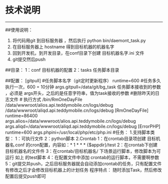 # 技术说明

------------

##使用说明：
1. 将代码用git 到目标服务器 ，然后执行 python bin/daemont_task.py  
2. 在目标服务器上 hostname 得到目标机器的机器名字
3. 回到开发机，到开发目录，在conf目录下创建 目标机器名字.ini 文件
4. git提交然后push

##目录：
	1：conf 目标机器的配置
	2：tasks 任务脚本目录

##配置：
	[gitpull] #任务脚本名字（git定时更新程序）
	runtime=600  #任务多久执行一次，600 = 10分钟
	args.gitpull=/data/git/bg_task 任务脚本接收到的参数 ，必须是 args开头，之后的是任意字符串，值为task接收的参数 
	#删除昨天的日志文件
	# 执行方式 /bin/RmOneDayFile /data/wwwroot/alios.api.teddymobile.cn/logs/debug /data/wwwroot/aliqd.api.teddymobile.cn/logs/debug
	[RmOneDayFile]
	runtime=86400
	args.alios=/data/wwwroot/alios.api.teddymobile.cn/logs/debug
	args.aliqd=/data/wwwroot/aliqd.api.teddymobile.cn/logs/debug
	[ErrorPHP]
	runtime=600
	args.phpini=/usr/local/php/etc/php.ini
#任务：
	1.支持脚本类型：
		1：可执行文件
		2：python脚本
	2.Crontab
		1：在crontab目录项创建 目标机器名.conf 的cron配置，内容如：*	1	*	*	*	{$appdir}/test
		2：在crontab下创建 目标机器名的文件件
		3：在crontab/目标机器名/ 下场景运行脚本，修改脚本为可运行 如上 的test脚本
		4：在配置文件中添加 crontab的运行脚本，不需要啊参数
		5：git提交并push，之后目标服务器就会自动添加crontab的任务，只有配置文件有修改之后才会修改目标机器上的计划任务
程序特点：
	随时添加Task，然后修改配置后提交push即可
